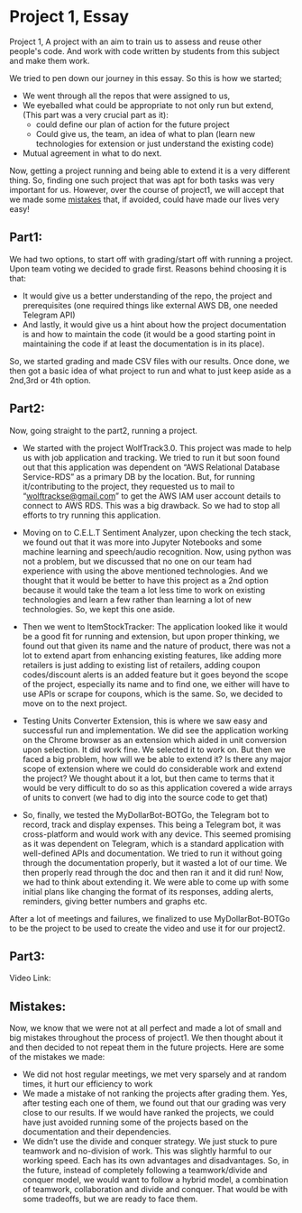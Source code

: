 # Project 1, Essay <a name="head"></a>
Project 1, A project with an aim to train us to assess and reuse other people's code. And work with code written by students from this subject and make them work.

We tried to pen down our journey in this essay.
So this is how we started;
- We went through all the repos that were assigned to us,
- We eyeballed what could be appropriate to not only run but extend, (This part was a very crucial part as it):
  - could define our plan of action for the future project
  - Could give us, the team, an idea of what to plan (learn new technologies for extension or just understand the existing code)
- Mutual agreement in what to do next.

Now, getting a project running and being able to extend it is a very different thing. So, finding one such project that was apt for both tasks was very important for us.
However, over the course of project1, we will accept that we made some [mistakes](#mistakes) that, if avoided, could have made our lives very easy!

## Part1: <a name="part1"></a>
We had two options, to start off with grading/start off with running a project. Upon team voting we decided to grade first. Reasons behind choosing it is that:
- It would give us a better understanding of the repo, the project and prerequisites (one required things like external AWS DB, one needed Telegram API)
- And lastly, it would give us a hint about how the project documentation is and how to maintain the code (it would be a good starting point in maintaining the code if at least the documentation is in its place).

So, we started grading and made CSV files with our results. Once done, we then got a basic idea of what project to run and what to just keep aside as a 2nd,3rd or 4th option.

## Part2: <a name="part2"></a>
Now, going straight to the part2, running a project.
- We started with the project WolfTrack3.0. This project was made to help us with job application and tracking. We tried to run it but soon found out that this application was dependent on “AWS Relational Database Service-RDS” as a primary DB by the location. But, for running it/contributing to the project, they requested us to mail to “wolftrackse@gmail.com” to get the AWS IAM user account details to connect to AWS RDS. This was a big drawback. So we had to stop all efforts to try running this application.

- Moving on to C.E.L.T Sentiment Analyzer, upon checking the tech stack, we found out that it was more into Jupyter Notebooks and some machine learning and speech/audio recognition. Now, using python was not a problem, but we discussed that no one on our team had experience with using the above mentioned technologies. And we thought that it would be better to have this project as a 2nd option because it would take the team a lot less time to work on existing technologies and learn a few rather than learning a lot of new technologies. So, we kept this one aside.

- Then we went to ItemStockTracker: The application looked like it would be a good fit for running and extension, but upon proper thinking, we found out that given its name and the nature of product, there was not a lot to extend apart from enhancing existing features, like adding more retailers is just adding to existing list of retailers, adding coupon codes/discount alerts is an added feature but it goes beyond the scope of the project, especially its name and to find one, we either will have to use APIs or scrape for coupons, which is the same. So, we decided to move on to the next project.

- Testing Units Converter Extension, this is where we saw easy and successful run and implementation. We did see the application working on the Chrome browser as an extension which aided in unit conversion upon selection. It did work fine. We selected it to work on. But then we faced a big problem, how will we be able to extend it? Is there any major scope of extension where we could do considerable work and extend the project? We thought about it a lot, but then came to terms that it would be very difficult to do so as this application covered a wide arrays of units to convert (we had to dig into the source code to get that)

- So, finally, we tested the MyDollarBot-BOTGo, the Telegram bot to record, track and display expenses. This being a Telegram bot, it was cross-platform and would work with any device. This seemed promising as it was dependent on Telegram, which is a standard application with well-defined APIs and documentation. We tried to run it without going through the documentation properly, but it wasted a lot of our time. We then properly read through the doc and then ran it and it did run! Now, we had to think about extending it. We were able to come up with some initial plans like changing the format of its responses, adding alerts, reminders, giving better numbers and graphs etc.

After a lot of meetings and failures, we finalized to use MyDollarBot-BOTGo to be the project to be used to create the video and use it for our project2.

## Part3: <a name="part3"></a>
Video Link:

## Mistakes: <a name="mistakes"></a>
Now, we know that we were not at all perfect and made a lot of small and big mistakes throughout the process of project1. We then thought about it and then decided to not repeat them in the future projects. Here are some of the mistakes we made:
- We did not host regular meetings, we met very sparsely and at random times, it hurt our efficiency to work
- We made a mistake of not ranking the projects after grading them. Yes, after testing each one of them, we found out that our grading was very close to our results. If we would have ranked the projects, we could have just avoided running some of the projects based on the documentation and their dependencies.
- We didn’t use the divide and conquer strategy. We just stuck to pure teamwork and no-division of work. This was slightly harmful to our working speed. Each has its own advantages and disadvantages. So, in the future, instead of completely following a teamwork/divide and conquer model, we would want to follow a hybrid model, a combination of teamwork, collaboration and divide and conquer. That would be with some tradeoffs, but we are ready to face them.

